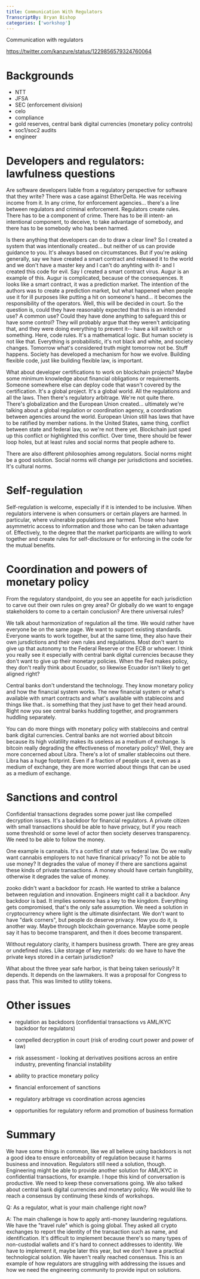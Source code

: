 ```yaml
---
title: Communication With Regulators
TranscriptBy: Bryan Bishop
categories: ['workshop']
---
```


Communication with regulators

<https://twitter.com/kanzure/status/1229856579324760064>

# Backgrounds

* NTT
* JFSA
* SEC (enforcement division)
* celo
* compliance
* gold reserves, central bank digital currencies (monetary policy controls)
* soc1/soc2 audits
* engineer

# Developers and regulators: lawfulness questions

Are software developers liable from a regulatory perspective for software that they write? There was a case against EtherDelta. He was receiving income from it. In any crime, for enforcement agencies... there's a line between regulators and criminal enforcement. Regulators create rules. There has to be a component of crime. There has to be ill intent- an intentional component, to deceive, to take advantage of somebody, and there has to be somebody who has been harmed.

Is there anything that developers can do to draw a clear line? So I created a system that was intentionally created... but neither of us can provide guidance to you. It's always based on circumstances. But if you're asking generally, say we have created a smart contract and released it to the world and we don't have a master key and I can't do anyhting with it- and I created this code for evil. Say I created a smart contract virus. Augur is an example of this. Augur is complicated, because of the consequences. It looks like a smart contract, it was a prediction market. The intention of the authors was to create a prediction market, but what happened when people use it for ill purposes like putting a hit on someone's hand... it becomes the responsibility of the operators. Well, this will be decided in court. So the question is, could they have reasonably expected that this is an intended use? A common use? Could they have done anything to safeguard this or have some control? They will probably argue that they weren't anticipating that, and they were doing everything to prevent it-- have a kill switch or something. Here, code rules. It's a mathematical logic. But human society is not like that. Everything is probabilistic, it's not black and white, and society changes. Tomorrow what's considered truth might tomorrow not be. Stuff happens. Society has developed a mechanism for how we evolve. Building flexible code, just like building flexible law, is important.

What about developer certifications to work on blockchain projects? Maybe some minimum knowledge about financial obligations or requirements. Someone somewhere else can deploy code that wasn't covered by the certification. It's a global project. It's a global world. All the regulations and all the laws. Then there's regulatory arbitrage. We're not quite there. There's globalization and the European Union created... ultimately we're talking about a global regulation or coordination agency, a coordination between agencies around the world. European Union still has laws that have to be ratified by member nations. In the United States, same thing, conflict between state and federal law, so we're not there yet. Blockchain just sped up this conflict or highlighted this conflict. Over time, there should be fewer loop holes, but at least rules and social norms that people adhere to.

There are also different philosophies among regulators. Social norms might be a good solution. Social norms will change per jurisdictions and societies. It's cultural norms.

# Self-regulation

Self-regulation is welcome, especially if it is intended to be inclusive. When regulators intervene is when consumers or certain players are harmed. In particular, where vulnerable populations are harmed. Those who have asymmetric access to information and those who can be taken advantage of. Effectively, to the degree that the market participants are willing to work together and create rules for self-disclosure or for enforcing in the code for the mutual benefits.

# Coordination and powers of monetary policy

From the regulatory standpoint, do you see an appetite for each jurisdiction to carve out their own rules on grey area? Or globally do we want to engage stakeholders to come to a certain conclusion? Are there universal rules?

We talk about harmonization of regulation all the time. We would rather have everyone be on the same page. We want to support existing standards. Everyone wants to work together, but at the same time, they also have their own jursdictions and their own rules and regulations. Most don't want to give up that autonomy to the Federal Reserve or the ECB or whoever. I think you really see it especially with central bank digital currencies because they don't want to give up their monetary policies. When the Fed makes policy, they don't really think about Ecuador, so likewise Ecuador isn't likely to get aligned right?

Central banks don't understand the technology. They know monetary policy and how the financial system works. The new financial system or what's available with smart contracts and what's available with stablecoins and things like that.. is something that they just have to get their head around. Right now you see central banks huddling together, and programmers huddling separately.

You can do more things with monetary policy with stablecoins and central bank digital currencies. Central banks are not worried about bitcoin because its high volatility makes its useless as a medium of exchange. Is bitcoin really degrading the effectiveness of monetary policy? Well, they are more concerned about Libra. There's a lot of smaller stablecoins out there. Libra has a huge footprint. Even if a fraction of people use it, even as a medium of exchange, they are more worried about things that can be used as a medium of exchange.

# Sanctions and control

Confidential transactions degrades some power just like compelled decryption issues. It's a backdoor for financial regulators. A private citizen with small transactions should be able to have privacy, but if you reach some threshold or some level of actor then society deserves transparency. We need to be able to follow the money.

One example is cannabis. It's a conflict of state vs federal law. Do we really want cannabis employers to not have finanical privacy? To not be able to use money? It degrades the value of money if there are sanctions against these kinds of private transactions. A money should have certain fungibility, otherwise it degrades the value of money.

zooko didn't want a backdoor for zcash. He wanted to strike a balance between regulation and innovation. Engineers might call it a backdoor. Any backdoor is bad. It implies someone has a key to the kingdom. Everything gets compromised, that's the only safe assumption. We need a solution in cryptocurrency where light is the ultimate disinfectant. We don't want to have "dark corners", but people do deserve privacy. How you do it, is another way. Maybe through blockchain governance. Maybe some people say it has to become transparent, and then it does become transparent.

Without regulatory clarity, it hampers business growth. There are grey areas or undefined rules. Like storage of key materials: do we have to have the private keys stored in a certain jurisdiction?

What about the three year safe harbor, is that being taken seriously? It depends. It depends on the lawmakers. It was a proposal for Congress to pass that. This was limited to utility tokens.

# Other issues

* regulation as backdoors (confidential transactions vs AML/KYC backdoor for regulators)
* compelled decryption in court (risk of eroding court power and power of law)
* risk assessment - looking at derivatives positions across an entire industry, preventing financial instability
* ability to practice monetary policy
* financial enforcement of sanctions

* regulatory arbitrage vs coordination across agencies
* opportunities for regulatory reform and promotion of business formation

# Summary

We have some things in common, like we all believe using backdoors is not a good idea to ensure enforceability of regulation because it harms business and innovation. Regulators still need a solution, though. Engineering might be able to provide another solution for AML/KYC in confidential transactions, for example. I hope this kind of conversation is productive. We need to keep these conversations going. We also talked about central bank digital currencies and monetary policy. We would like to reach a consensus by continuing these kinds of workshops.

Q: As a regulator, what is your main challenge right now?

A: The main challenge is how to apply anti-money laundering regulations. We have the "travel rule" which is going global. They asked all crypto exchanges to report the identity of the transaction such as name, and identification. It's difficult to implement because there's so many types of non-custodial wallets and it's hard to connect addresses to identity. We have to implement it, maybe later this year, but we don't have a practical technological solution. We haven't really reached consensus. This is an example of how regulators are struggling with addressing the issues and how we need the engineering community to provide input on solutions.

